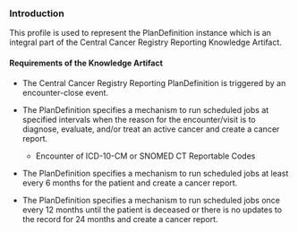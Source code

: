### Introduction

This profile is used to represent the PlanDefinition instance which is an integral part of the Central Cancer Registry Reporting Knowledge Artifact.

#### Requirements of the Knowledge Artifact

* The Central Cancer Registry Reporting PlanDefinition is triggered by an encounter-close event.

* The PlanDefinition specifies a mechanism to run scheduled jobs at specified intervals when the reason for the encounter/visit is to diagnose, evaluate, and/or treat an active cancer and create a cancer report.

	* Encounter of ICD-10-CM or SNOMED CT Reportable Codes
	
* The PlanDefinition specifies a mechanism to run scheduled jobs at least every 6 months for the patient and create a cancer report.

* The PlanDefinition specifies a mechanism to run scheduled jobs once every 12 months until the patient is deceased or there is no updates to the record for 24 months and create a cancer report.
